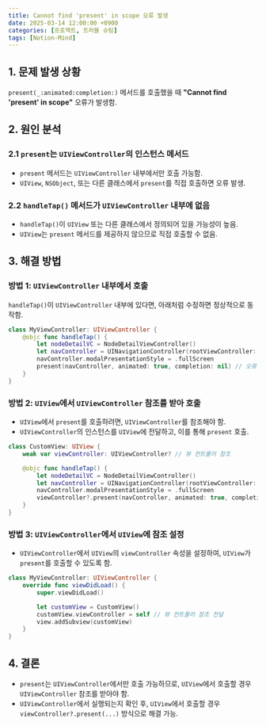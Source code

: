 ```yaml
---
title: Cannot find 'present' in scope 오류 발생
date: 2025-03-14 12:00:00 +0900
categories: [프로젝트, 트러블 슈팅]
tags: [Notion-Mind]
---
```


## 1. 문제 발생 상황

`present(_:animated:completion:)` 메서드를 호출했을 때 **"Cannot find 'present' in scope"** 오류가 발생함.

## 2. 원인 분석

### 2.1 `present`는 `UIViewController`의 인스턴스 메서드

- `present` 메서드는 `UIViewController` 내부에서만 호출 가능함.
- `UIView`, `NSObject`, 또는 다른 클래스에서 `present`를 직접 호출하면 오류 발생.

### 2.2 `handleTap()` 메서드가 `UIViewController` 내부에 없음

- `handleTap()`이 `UIView` 또는 다른 클래스에서 정의되어 있을 가능성이 높음.
- `UIView`는 `present` 메서드를 제공하지 않으므로 직접 호출할 수 없음.

## 3. 해결 방법

### 방법 1: `UIViewController` 내부에서 호출

`handleTap()`이 `UIViewController` 내부에 있다면, 아래처럼 수정하면 정상적으로 동작함.

```swift
class MyViewController: UIViewController {
    @objc func handleTap() {
        let nodeDetailVC = NodeDetailViewController()
        let navController = UINavigationController(rootViewController: nodeDetailVC)
        navController.modalPresentationStyle = .fullScreen
        present(navController, animated: true, completion: nil) // 오류 해결
    }
}
```

### 방법 2: `UIView`에서 `UIViewController` 참조를 받아 호출

- `UIView`에서 `present`를 호출하려면, `UIViewController`를 참조해야 함.
- `UIViewController`의 인스턴스를 `UIView`에 전달하고, 이를 통해 `present` 호출.

```swift
class CustomView: UIView {
    weak var viewController: UIViewController? // 뷰 컨트롤러 참조

    @objc func handleTap() {
        let nodeDetailVC = NodeDetailViewController()
        let navController = UINavigationController(rootViewController: nodeDetailVC)
        navController.modalPresentationStyle = .fullScreen
        viewController?.present(navController, animated: true, completion: nil) // 오류 해결
    }
}

```

### 방법 3: `UIViewController`에서 `UIView`에 참조 설정

- `UIViewController`에서 `UIView`의 `viewController` 속성을 설정하여, `UIView`가 `present`를 호출할 수 있도록 함.

```swift
class MyViewController: UIViewController {
    override func viewDidLoad() {
        super.viewDidLoad()

        let customView = CustomView()
        customView.viewController = self // 뷰 컨트롤러 참조 전달
        view.addSubview(customView)
    }
}

```

## 4. 결론

- `present`는 `UIViewController`에서만 호출 가능하므로, `UIView`에서 호출할 경우 `UIViewController` 참조를 받아야 함.
- `UIViewController`에서 실행되는지 확인 후, `UIView`에서 호출할 경우 `viewController?.present(...)` 방식으로 해결 가능.
